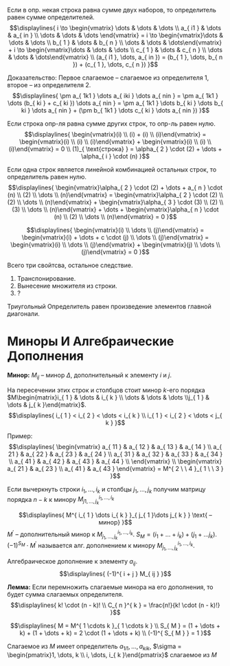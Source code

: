 Если в опр. некая строка равна сумме двух наборов, то определитель равен сумме определителей. 
$$\displaylines{
i \to 
\begin{vmatrix}
\dots & \dots &  \dots \\
a_{ i1 } & \dots & a_{ in } \\
\dots & \dots & \dots
\end{vmatrix} = i \to 
\begin{vmatrix}\dots & \dots & \dots \\ b_{ 1 } & \dots & b_{ n } \\ \dots & \dots & \dots\end{vmatrix} + i \to \begin{vmatrix}\dots & \dots & \dots \\ c_{ 1 } & \dots & c_{ n } \\ \dots & \dots & \dots\end{vmatrix} \\ 
(a_{ i1 }, \dots, a_{ in }) = (b_{ 1 }, \dots, b_{ n }) + (c_{ 1 }, \dots, c_{ n })
}$$

Доказательство: Первое слагаемое – слагаемое из определителя 1, второе – из определителя 2. 
$$\displaylines{
\pm a_{ 1k1 } \dots a_{ iki } \dots a_{ nin } = \pm a_{ 1k1 } \dots (b_{ ki } + c_{ ki }) \dots a_{ nin } = \pm a_{ 1k1 } \dots b_{ ki } \dots b_{ ki } \dots a_{ nin } + (\pm b_{ 1k1 } \dots c_{ ki } \dots a_{ nin })
}$$

Если строка опр-ля равна сумме других строк, то опр-ль равен нулю. 
$$\displaylines{
\begin{vmatrix}(i) \\ (i) + (i) \\ (i)\end{vmatrix} = \begin{vmatrix}(i) \\ (i) \\ (i)\end{vmatrix} + \begin{vmatrix}(i) \\ (i) \\ (i)\end{vmatrix} = 0 \\ 
(1)_{ \text{строка} } = \alpha_{ 2 } \cdot (2) + \dots + \alpha_{ i } \cdot (n)
}$$

Если одна строк является линейной комбинацией остальных строк, то определитель равен нулю. 
$$\displaylines{
\begin{vmatrix}\alpha_{ 2 } \cdot (2) + \dots + a_{ n } \cdot (n) \\ (2) \\ \dots \\ (n)\end{vmatrix} = \begin{vmatrix}\alpha_{ 2 } \cdot (2) \\ (2) \\ \dots \\ (n)\end{vmatrix} + \begin{vmatrix}\alpha_{ 3 } \cdot (3) \\ (2) \\ (3) \\ \dots \\ (n)\end{vmatrix} + \dots + \begin{vmatrix}\alpha_{ n } \cdot (n) \\ (2) \\ \dots \\ (n)\end{vmatrix} = 0
}$$

$$\displaylines{
\begin{vmatrix}(i) \\ \dots \\ (j)\end{vmatrix} = \begin{vmatrix}(i) + \dots + c \cdot (j) \\ \dots \\ (j)\end{vmatrix} = \begin{vmatrix}(i) \\ \dots \\ (j)\end{vmatrix} + \begin{vmatrix}(j) \\ \dots \\ (j)\end{vmatrix} = 0
}$$

Всего три свойтсва, остальное следствие. 
1. Транспонирование. 
2. Вынесение множителя из строки. 
3. ?

Триугольный Определитель равен произведение элементов главной диагонали. 

# Миноры И Алгебраические Дополнения
**Минор:** $M_{ ij }$ – минор $\Delta$, дополнительный к элементу $i$ и $j$.

На пересечении этих строк и столбцов стоит минор $k$-его порядка $M\begin{matrix}i_{ 1 } & \dots & i_{ k } \\ \dots & \dots & \dots \\j_{ 1 } & \dots & j_{ k }\end{matrix}$. 
$$\displaylines{
i_{ 1 } < i_{ 2 } < \dots < i_{ k } \\ 
i_{ 1 } < i_{ 2 } < \dots < j_{ k }
}$$

Пример: 
$$\displaylines{
\begin{vmatrix}
a_{ 11 } & a_{ 12 } & a_{ 13 } & a_{ 14 } \\ 
a_{ 21 } & a_{ 22 } & a_{ 23 } & a_{ 24 } \\ 
a_{ 31 } & a_{ 32 } & a_{ 33 } & a_{ 34 } \\ 
a_{ 41 } & a_{ 42 } & a_{ 43 } & a_{ 44 } \\  
\end{vmatrix} \\ 
\begin{vmatrix}
a_{ 21 } & a_{ 23 } \\
a_{ 41 } & a_{ 43 }
\end{vmatrix} = M^{ 2 \ \ 4 }_{ 1 \ \ 3 }
}$$

Если вычеркнуть строки $i_{ 1 }, \dots, i_{ k }$ и столбцы $j_{ 1 }, \dots, j_{ k }$ получим матрицу порядка $n - k$ к минору $M^{ i_{ 1 }, \dots, i_{ k } }_{ j1, \dots, j_{ k } }$


$$\displaylines{
M^{ i_{ 1 } \dots i_{ k } }_{ j_{ 1 }\dots j_{ k } } \text{ – минор}
}$$
$M^{\prime}$ – дополнительный минор к $M^{ i_{ 1 }, \dots, i_{ k } }_{ j_{ 1 }, \dots, j_{ k } }$. $S_{ M } = (i_{ 1 } + \dots + i_{ k }) + (j_{ 1 } + \dots j_{ k })$. $(-1)^{ S_{ M } } \cdot M^{\prime}$ называется алг. дополнением к минору $M^{ i_{ 1 }, \dots, i_{ k } }_{ j_{ 1 }, \dots, j_{ k } }$. 

Алгебраическое дополнение к элементу $a_{ ij }$. 
$$\displaylines{
(-1)^{ i + j } M_{ ij }
}$$

**Лемма:** Если перемножить слагаемые минора на его дополнения, то будет сумма слагаемых определителя. 
$$\displaylines{
k! \cdot (n - k)! \\
C_{ n }^{ k } = \frac{n!}{k! \cdot (n - k)!} 
}$$

$$\displaylines{
M = M^{ 1 \cdots k }_{ 1 \cdots k } \\ 
S_{ M } = (1 + \dots + k) + (1 + \dots + k) = 2 \cdot (1 + \dots + k) \\ 
(-1)^{ S_{ M } } = 1 
}$$

Слагаемое из $M$ имеет определитель $a_{ 1i1 }, \dots, a_{ kik }$, $\sigma = \begin{pmatrix}1, \dots, k \\ i, \dots, i_{ k }\end{pmatrix}$ слагаемое из $M$